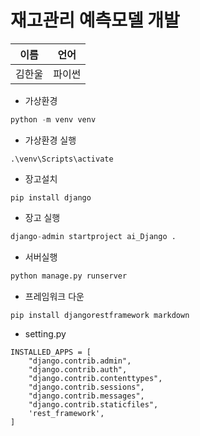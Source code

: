 # 재고관리 예측모델 개발

| 이름   | 언어   |
| ------ | ------ |
| 김한울 | 파이썬 |

- 가상환경

```python
python -m venv venv
```

- 가상환경 실행

```
.\venv\Scripts\activate
```

- 장고설치

```
pip install django
```

- 장고 실행

```python
django-admin startproject ai_Django .
```

- 서버실행

```python
python manage.py runserver
```

- 프레임워크 다운

```
pip install djangorestframework markdown
```

- setting.py

```
INSTALLED_APPS = [
    "django.contrib.admin",
    "django.contrib.auth",
    "django.contrib.contenttypes",
    "django.contrib.sessions",
    "django.contrib.messages",
    "django.contrib.staticfiles",
    'rest_framework',
]
```

